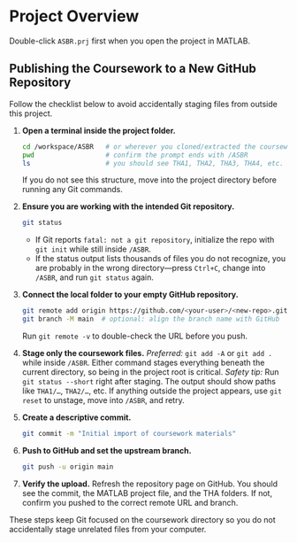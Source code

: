 # Project Overview

Double-click `ASBR.prj` first when you open the project in MATLAB.

## Publishing the Coursework to a New GitHub Repository

Follow the checklist below to avoid accidentally staging files from outside this project.

1. **Open a terminal inside the project folder.**
   ```bash
   cd /workspace/ASBR   # or wherever you cloned/extracted the coursework
   pwd                  # confirm the prompt ends with /ASBR
   ls                   # you should see THA1, THA2, THA3, THA4, etc.
   ```
   If you do not see this structure, move into the project directory before running any Git commands.

2. **Ensure you are working with the intended Git repository.**
   ```bash
   git status
   ```
   * If Git reports `fatal: not a git repository`, initialize the repo with `git init` while still inside `/ASBR`.
   * If the status output lists thousands of files you do not recognize, you are probably in the wrong directory—press `Ctrl+C`, change into `/ASBR`, and run `git status` again.

3. **Connect the local folder to your empty GitHub repository.**
   ```bash
   git remote add origin https://github.com/<your-user>/<new-repo>.git
   git branch -M main  # optional: align the branch name with GitHub
   ```
   Run `git remote -v` to double-check the URL before you push.

4. **Stage only the coursework files.**
   *Preferred:* `git add -A` or `git add .` while inside `/ASBR`. Either command stages everything beneath the current directory, so being in the project root is critical.
   *Safety tip:* Run `git status --short` right after staging. The output should show paths like `THA1/…`, `THA2/…`, etc. If anything outside the project appears, use `git reset` to unstage, move into `/ASBR`, and retry.

5. **Create a descriptive commit.**
   ```bash
   git commit -m "Initial import of coursework materials"
   ```

6. **Push to GitHub and set the upstream branch.**
   ```bash
   git push -u origin main
   ```

7. **Verify the upload.**
   Refresh the repository page on GitHub. You should see the commit, the MATLAB project file, and the THA folders. If not, confirm you pushed to the correct remote URL and branch.

These steps keep Git focused on the coursework directory so you do not accidentally stage unrelated files from your computer.
